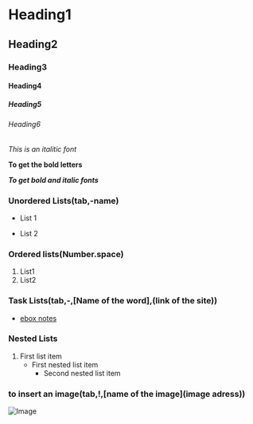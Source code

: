 # Heading1
## Heading2
### Heading3
#### Heading4
##### Heading5
###### Heading6

*This is an italitic font*

**To get the bold letters**

***To get bold and italic fonts***

### Unordered Lists(tab,-name)
  - List 1
  * List 2

### Ordered lists(Number.space)

1. List1
2. List2

### Task Lists(tab,-,[Name of the word],(link of the site))
- [ebox notes](https://docs.google.com/document/d/1B85cf7GLxn_tjGbFHpGYpPVvcMoO_m1eKKAadVWvqjI/edit)

### Nested Lists
1. First list item
   - First nested list item
     - Second nested list item


### to insert an image(tab,!,[name of the image](image adress))
  ![Image](https://storage.googleapis.com/gweb-uniblog-publish-prod/original_images/tenor_1.gif)
